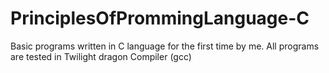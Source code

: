 # PrinciplesOfPrommingLanguage-C
Basic programs written in C language for the first time by me.
All programs are tested in Twilight dragon Compiler (gcc)
